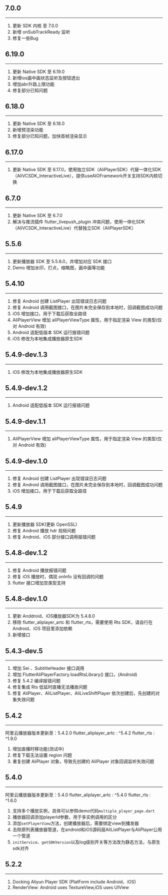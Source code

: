 ## 7.0.0
----------------------------------
1. 更新 SDK 内核 至 7.0.0
2. 新增 onSubTrackReady 监听
3. 修复一些Bug

## 6.19.0
----------------------------------
1. 更新 Native SDK 至 6.19.0
2. 新增ios画中画状态监听及按钮透出
3. 增加abr升路上限功能
4. 修复部分已知问题

## 6.18.0
----------------------------------
1. 更新 Native SDK 至 6.18.0
2. 新增预渲染功能
3. 修复部分已知问题，加快首帧渲染显示

## 6.17.0
----------------------------------
1. 更新 Native SDK 至 6.17.0，使用独立SDK（AliPlayerSDK）代替一体化SDK（AliVCSDK_InteractiveLive），提供useAIOFramework开关支持SDK内核切换

## 6.7.0
----------------------------------
1. 更新 Native SDK 至 6.7.0
2. 解决与推流插件 flutter_livepush_plugin 冲突问题，使用一体化SDK（AliVCSDK_InteractiveLive）代替独立SDK（AliPlayerSDK）

## 5.5.6
----------------------------------
1. 更新播放器 SDK 至 5.5.6.0，并增加对应 SDK 接口
2. Demo 增加水印，打点，缩略图，画中画等功能

## 5.4.10
----------------------------------
1. 修复 Android 创建 ListPlayer 出现错误日志问题
2. 修复 Android 调用截图接口，在图片未完全保存到本地时，回调截图成功问题
3. iOS 增加接口，用于下载后获取全路径
4. AliPlayerView 增加 aliPlayerViewType 属性，用于指定渲染 View 的类型(仅对 Android 有效)
5. Android 适配低版本 SDK 运行报错问题
6. iOS 修改为本地集成播放器原生SDK

## 5.4.9-dev.1.3
----------------------------------
1. iOS 修改为本地集成播放器原生SDK

## 5.4.9-dev.1.2
----------------------------------
1. Android 适配低版本 SDK 运行报错问题

## 5.4.9-dev.1.1
----------------------------------
1. AliPlayerView 增加 aliPlayerViewType 属性，用于指定渲染 View 的类型(仅对 Android 有效)

## 5.4.9-dev.1.0
----------------------------------
1. 修复 Android 创建 ListPlayer 出现错误日志问题
2. 修复 Android 调用截图接口，在图片未完全保存到本地时，回调截图成功问题
3. iOS 增加接口，用于下载后获取全路径

## 5.4.9
----------------------------------
1. 更新播放器 SDK(更新 OpenSSL)
2. 修复 Android 播放 hdr 视频问题
3. 修复 Android、iOS 部分接口调用报错问题

## 5.4.8-dev.1.2
----------------------------------
1. 修复 Android 播放报错问题
2. 修复 iOS 播放时，偶现 onInfo 没有回调的问题
3. flutter 接口增加空类型支持

## 5.4.8-dev.1.0
----------------------------------
1. 更新 Anddroid、iOS播放器SDK为 5.4.8.0
2. 移除 flutter_aliplayer_artc 和 flutter_rts，需要使用 Rts SDK，请自行在 Android、iOS 项目里添加依赖
3. 新增接口
## 5.4.3-dev.5
----------------------------------
1. 增加 Sei 、SubtitleHeader 接口调用
2. 增加 FlutterAliPlayerFactory.loadRtsLibrary() 接口，(Android)
3. 修复 5.4.2 编译报错问题
4. 修复集成 Rts 低延时直播无法播放问题
5. 修复 AliPlayer、AliListPlayer、AliLiveShiftPlayer 依次创建后，先创建的对象失效问题

## 5.4.2
----------------------------------
阿里云播放器版本更新至：5.4.2.0
flutter_aliplayer_artc : ^5.4.2
flutter_rts : ^1.9.0

1. 增加直播时移功能(测试中)
2. 修复下载无法设置 region 问题
3. 重复创建 AliPlayer 对象，导致先创建的 AliPlayer 对象回调监听失效问题

## 5.4.0
----------------------------------
阿里云播放器版本更新至：5.4.0
flutter_aliplayer_artc : ^5.4.0
flutter_rts : ^1.6.0

1. 支持多个播放实例，具体可以参照demo代码`multiple_player_page.dart`
2. 播放器回调添加playerId参数，用于多实例调用的区分
3. 添加`setPlayerView`方法，创建播放器后，需要绑定view到播发器
4. 去除原列表播放器管道，在android和iOS源码层AliListPlayer与AliPlayer公用一个管道
5. `initService`、`getSDKVersion`以及log级别开关等方法改为静态方法，与原生sdk对齐

## 5.2.2
----------------------------------
1. Docking Aliyun Player SDK (PlatForm include Android、iOS)
2. RenderView: Android uses TextureView,iOS uses UIView

